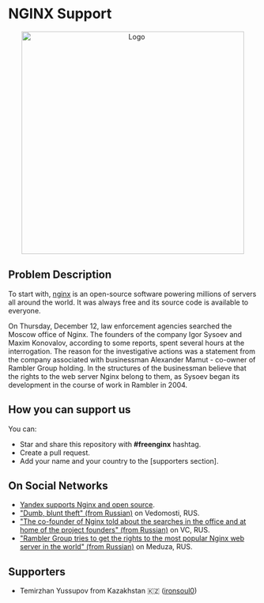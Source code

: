 # NGINX Support

<p align="center">
   <a href="https://nginx.org/">
    <img src="https://miro.medium.com/max/3842/1*Vat08M5FBw7hLrZH93qy4Q.png" alt="Logo" width="450">
  </a>
</p>

## Problem Description

To start with, [nginx](https://github.com/nginx/nginx) is an open-source software powering millions of servers all around the world. It was always free and its source code is available to everyone.

On Thursday, December 12, law enforcement agencies searched the Moscow office of Nginx. The founders of the company Igor Sysoev and Maxim Konovalov, according to some reports, spent several hours at the interrogation. The reason for the investigative actions was a statement from the company associated with businessman Alexander Mamut - co-owner of Rambler Group holding. In the structures of the businessman believe that the rights to the web server Nginx belong to them, as Sysoev began its development in the course of work in Rambler in 2004.

## How you can support us

You can:

- Star and share this repository with **#freenginx** hashtag.
- Create a pull request.
- Add your name and your country to the [supporters section].

## On Social Networks

- [Yandex supports Nginx and open source](https://twitter.com/AntNesterov/status/1205404630898937857).
- ["Dumb, blunt theft" (from Russian)](https://www.vedomosti.ru/technology/articles/2019/12/13/818679-reket) on Vedomosti, RUS.
- ["The co-founder of Nginx told about the searches in the office and at home of the project founders" (from Russian)](https://vc.ru/legal/97173-soosnovatel-nginx-rasskazal-ob-obyskah-v-ofise-i-doma-u-sozdateley-proekta?comment=1551977) on VC, RUS.
- ["Rambler Group tries to get the rights to the most popular Nginx web server in the world" (from Russian)](https://meduza.io/feature/2019/12/13/rambler-group-pytaetsya-poluchit-prava-na-samyy-populyarnyy-v-mire-veb-server-nginx-stoimostyu-v-sotni-millionov-dollarov) on Meduza, RUS.

## Supporters

- Temirzhan Yussupov from Kazakhstan 🇰🇿 ([ironsoul0](https://github.com/ironsoul0))
